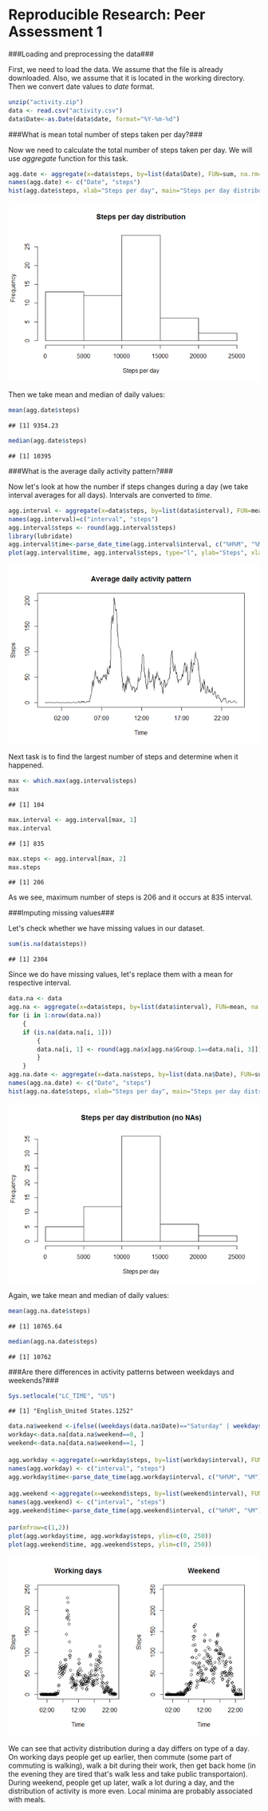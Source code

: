 # Reproducible Research: Peer Assessment 1

###Loading and preprocessing the data###

First, we need to load the data. We assume that the file is already downloaded. Also, we assume that it is located in the working directory. Then we convert date values to *date* format.


```r
unzip("activity.zip")
data <- read.csv("activity.csv")
data$Date<-as.Date(data$date, format="%Y-%m-%d")
```

###What is mean total number of steps taken per day?###

Now we need to calculate the total number of steps taken per day. We will use *aggregate* function for this task.


```r
agg.date <- aggregate(x=data$steps, by=list(data$Date), FUN=sum, na.rm=TRUE)
names(agg.date) <- c("Date", "steps")
hist(agg.date$steps, xlab="Steps per day", main="Steps per day distribution")
```

![](PA1_template_files/figure-html/unnamed-chunk-2-1.png) 

Then we take mean and median of daily values:


```r
mean(agg.date$steps)
```

```
## [1] 9354.23
```

```r
median(agg.date$steps)
```

```
## [1] 10395
```

###What is the average daily activity pattern?###

Now let's look at how the number if steps changes during a day (we take interval averages for all days). Intervals are converted to *time*. 


```r
agg.interval <- aggregate(x=data$steps, by=list(data$interval), FUN=mean, na.rm=TRUE)
names(agg.interval)=c("interval", "steps")
agg.interval$steps <- round(agg.interval$steps)
library(lubridate)
agg.interval$time<-parse_date_time(agg.interval$interval, c("%H%M", "%M"))
plot(agg.interval$time, agg.interval$steps, type="l", ylab="Steps", xlab="Time", main="Average daily activity pattern")
```

![](PA1_template_files/figure-html/unnamed-chunk-4-1.png) 

Next task is to find the largest number of steps and determine when it happened.


```r
max <- which.max(agg.interval$steps)
max
```

```
## [1] 104
```

```r
max.interval <- agg.interval[max, 1]
max.interval
```

```
## [1] 835
```

```r
max.steps <- agg.interval[max, 2]
max.steps
```

```
## [1] 206
```

As we see, maximum number of steps is 206 and it occurs at 835 interval.

###Imputing missing values###

Let's check whether we have missing values in our dataset.


```r
sum(is.na(data$steps))
```

```
## [1] 2304
```

Since we do have missing values, let's replace them with a mean for respective interval.


```r
data.na <- data
agg.na <- aggregate(x=data$steps, by=list(data$interval), FUN=mean, na.rm=TRUE)
for (i in 1:nrow(data.na))
    {
    if (is.na(data.na[i, 1]))
        {
        data.na[i, 1] <- round(agg.na$x[agg.na$Group.1==data.na[i, 3]])    
        }
    }
agg.na.date <- aggregate(x=data.na$steps, by=list(data.na$Date), FUN=sum)
names(agg.na.date) <- c("Date", "steps")
hist(agg.na.date$steps, xlab="Steps per day", main="Steps per day distribution (no NAs)")
```

![](PA1_template_files/figure-html/unnamed-chunk-7-1.png) 

Again, we take mean and median of daily values:


```r
mean(agg.na.date$steps)
```

```
## [1] 10765.64
```

```r
median(agg.na.date$steps)
```

```
## [1] 10762
```

###Are there differences in activity patterns between weekdays and weekends?###


```r
Sys.setlocale("LC_TIME", "US") 
```

```
## [1] "English_United States.1252"
```

```r
data.na$weekend <-ifelse((weekdays(data.na$Date)=="Saturday" | weekdays(data.na$Date)=="Sunday"), 1, 0)
workday<-data.na[data.na$weekend==0, ]
weekend<-data.na[data.na$weekend==1, ]

agg.workday <-aggregate(x=workday$steps, by=list(workday$interval), FUN=mean)
names(agg.workday) <- c("interval", "steps")
agg.workday$time<-parse_date_time(agg.workday$interval, c("%H%M", "%M"))

agg.weekend <-aggregate(x=weekend$steps, by=list(weekend$interval), FUN=mean)
names(agg.weekend) <- c("interval", "steps")
agg.weekend$time<-parse_date_time(agg.weekend$interval, c("%H%M", "%M"))

par(mfrow=c(1,2))
plot(agg.workday$time, agg.workday$steps, ylim=c(0, 250))
plot(agg.weekend$time, agg.weekend$steps, ylim=c(0, 250))
```

![](PA1_template_files/figure-html/unnamed-chunk-9-1.png) 

We can see that activity distribution during a day differs on type of a day. On working days people get up earlier, then commute (some part of commuting is walking), walk a bit during their work, then get back home (in the evening they are tired that's walk less and take public transportaion). During weekend, people get up later, walk a lot during a day, and the distribution of activity is more even. Local minima are probably associated with meals.   
